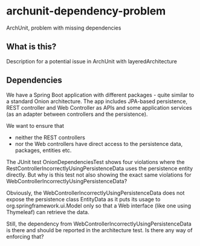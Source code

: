 # archunit-dependency-problem
ArchUnit, problem with missing dependencies

## What is this?
Description for a potential issue in ArchUnit with layeredArchitecture

## Dependencies
We have a Spring Boot application with different packages - quite similar to a standard Onion architecture. 
The app includes JPA-based persistence, REST controller and Web Controller as APIs and some application services (as an adapter between controllers and the persistence). 

We want to ensure that
* neither the REST controllers
* nor the Web controllers 
have direct access to the persistence data, packages, entities etc.

The JUnit test OnionDependenciesTest shows four violations where the RestControllerIncorrectlyUsingPersistenceData uses the persistence entity directly.
But why is this test not also showing the exact same violations for WebControllerIncorrectlyUsingPersistenceData? 

Obviously, the WebControllerIncorrectlyUsingPersistenceData does not expose the persistence class EntityData as it puts its usage to org.springframework.ui.Model only so that a Web interface (like one using Thymeleaf) can retrieve the data.

Still, the dependency from WebControllerIncorrectlyUsingPersistenceData is there and should be reported in the architecture test.
Is there any way of enforcing that?
